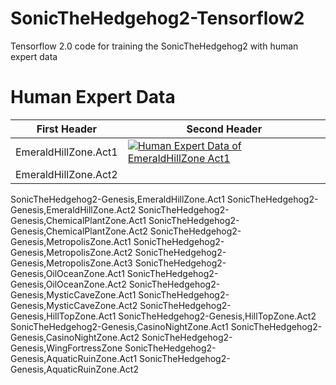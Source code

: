 # SonicTheHedgehog2-Tensorflow2
Tensorflow 2.0 code for training the SonicTheHedgehog2 with human expert data

# Human Expert Data
| First Header  | Second Header |
| ------------- | ------------- |
| EmeraldHillZone.Act1  | [![Human Expert Data of EmeraldHillZone Act1](https://i3.ytimg.com/vi/Lnp8KadJW2U/hqdefault.jpg)](https://youtu.be/Lnp8KadJW2U)  |
| EmeraldHillZone.Act2  |  |

SonicTheHedgehog2-Genesis,EmeraldHillZone.Act1
SonicTheHedgehog2-Genesis,EmeraldHillZone.Act2
SonicTheHedgehog2-Genesis,ChemicalPlantZone.Act1
SonicTheHedgehog2-Genesis,ChemicalPlantZone.Act2
SonicTheHedgehog2-Genesis,MetropolisZone.Act1
SonicTheHedgehog2-Genesis,MetropolisZone.Act2
SonicTheHedgehog2-Genesis,MetropolisZone.Act3
SonicTheHedgehog2-Genesis,OilOceanZone.Act1
SonicTheHedgehog2-Genesis,OilOceanZone.Act2
SonicTheHedgehog2-Genesis,MysticCaveZone.Act1
SonicTheHedgehog2-Genesis,MysticCaveZone.Act2
SonicTheHedgehog2-Genesis,HillTopZone.Act1
SonicTheHedgehog2-Genesis,HillTopZone.Act2
SonicTheHedgehog2-Genesis,CasinoNightZone.Act1
SonicTheHedgehog2-Genesis,CasinoNightZone.Act2
SonicTheHedgehog2-Genesis,WingFortressZone
SonicTheHedgehog2-Genesis,AquaticRuinZone.Act1
SonicTheHedgehog2-Genesis,AquaticRuinZone.Act2
